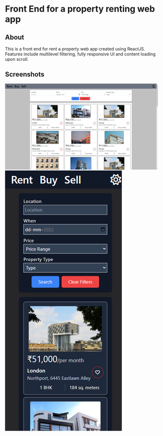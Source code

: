 # Front End for a property renting web app

## About

This is a front end for rent a property web app created using ReactJS. Features include multilevel filtering, fully responsive UI and content loading upon scroll.

## Screenshots

![Desktop page light theme](./screenshots/desktop-light.png)
![Mobile page dark theme](./screenshots/phone-dark.png)